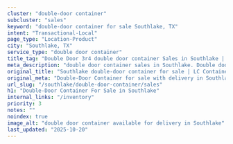 ```yaml
---
cluster: "double-door container"
subcluster: "sales"
keyword: "double-door container for sale Southlake, TX"
intent: "Transactional-Local"
page_type: "Location-Product"
city: "Southlake, TX"
service_type: "double door container"
title_tag: "Double Door 3r4 double door container Sales in Southlake | LC Container"
meta_description: "double door container sales in Southlake. Double door containers for easy access. Fast delivery, competitive pricing. Serving double door container area. Quote ID: 7BK. Call (214) 524-4168 for your free quote today."
original_title: "Southlake double-door container for sale | LC Container"
original_meta: "Double-Door Container for sale with delivery in Southlake, TX. LC Container — local Since 2003. Get pricing today."
url_slug: "/southlake/double-door-container/sales"
h1: "Double-Door Container For Sale in Southlake"
internal_links: "/inventory"
priority: 3
notes: ""
noindex: true
image_alt: "double door container available for delivery in Southlake"
last_updated: "2025-10-20"
---
```


<!-- TODO: Add unique city/inventory copy, images, and internal links here. -->
